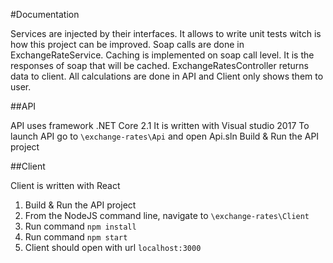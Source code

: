 #Documentation

Services are injected by their interfaces. It allows to write unit tests witch is how this project can be improved.
Soap calls are done in ExchangeRateService. Caching is implemented on soap call level. It is the responses of soap that will be cached.
ExchangeRatesController returns data to client.
All calculations are done in API and Client only shows them to user.

##API

API uses framework .NET Core 2.1
It is written with Visual studio 2017
To launch API go to `\exchange-rates\Api` and open Api.sln
Build & Run the API project

##Client

Client is written with React

1. Build & Run the API project
2. From the NodeJS command line, navigate to `\exchange-rates\Client`
3. Run command `npm install`
4. Run command `npm start`
5. Client should open with url `localhost:3000`